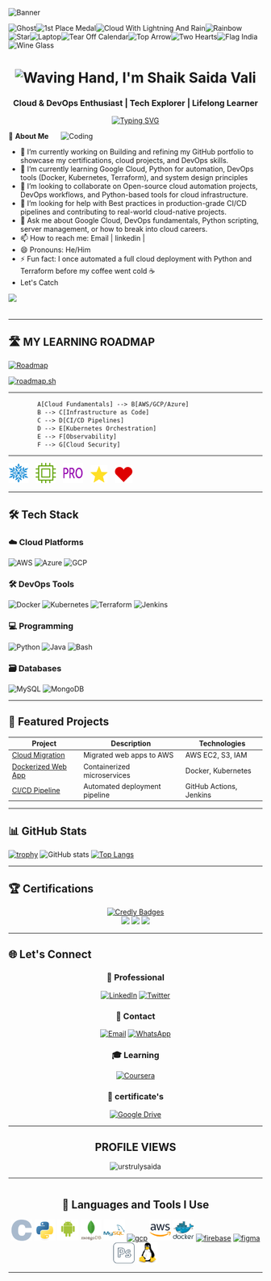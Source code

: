 ![Banner](https://res.cloudinary.com/superfolio/image/upload/v1620689979/68747470733a2f2f692e70696e696d672e636f6d2f6f726967696e616c732f63362f33332f63322f63363333633230656465383266306530636564376435373064626533613166332e676966_yjuh2s.gif)

<img src="https://raw.githubusercontent.com/Tarikul-Islam-Anik/Animated-Fluent-Emojis/master/Emojis/Smilies/Ghost.png" alt="Ghost" width="75" height="75" /><img src="https://raw.githubusercontent.com/Tarikul-Islam-Anik/Telegram-Animated-Emojis/main/Activity/1st%20Place%20Medal.webp" alt="1st Place Medal" width="75" height="75" /><img src="https://raw.githubusercontent.com/Tarikul-Islam-Anik/Telegram-Animated-Emojis/main/Animals%20and%20Nature/Cloud%20With%20Lightning%20And%20Rain.webp" alt="Cloud With Lightning And Rain" width="75" height="75" /><img src="https://raw.githubusercontent.com/Tarikul-Islam-Anik/Telegram-Animated-Emojis/main/Animals%20and%20Nature/Rainbow.webp" alt="Rainbow" width="75" height="75" /><img src="https://raw.githubusercontent.com/Tarikul-Islam-Anik/Telegram-Animated-Emojis/main/Animals%20and%20Nature/Star.webp" alt="Star" width="75" height="75" /><img src="https://raw.githubusercontent.com/Tarikul-Islam-Anik/Telegram-Animated-Emojis/main/Objects/Laptop.webp" alt="Laptop" width="75" height="75" /><img src="https://raw.githubusercontent.com/Tarikul-Islam-Anik/Telegram-Animated-Emojis/main/Objects/Tear%20Off%20Calendar.webp" alt="Tear Off Calendar" width="75" height="75" /><img src="https://raw.githubusercontent.com/Tarikul-Islam-Anik/Telegram-Animated-Emojis/main/Symbols/Top%20Arrow.webp" alt="Top Arrow" width="75" height="75" /><img src="https://raw.githubusercontent.com/Tarikul-Islam-Anik/Telegram-Animated-Emojis/main/Symbols/Two%20Hearts.webp" alt="Two Hearts" width="75" height="75" /><img src="https://raw.githubusercontent.com/Tarikul-Islam-Anik/Telegram-Animated-Emojis/main/Flags/Flag%20India.webp" alt="Flag India" width="75" height="75" /><img src="https://raw.githubusercontent.com/Tarikul-Islam-Anik/Telegram-Animated-Emojis/main/Food%20and%20Drink/Wine%20Glass.webp" alt="Wine Glass" width="75" height="75" />
<h1 align="center"><img src="https://raw.githubusercontent.com/Tarikul-Islam-Anik/Animated-Fluent-Emojis/master/Emojis/Hand%20gestures/Waving%20Hand.png" alt="Waving Hand" width="75" height="75" />, I'm Shaik Saida Vali</h1>
<h3 align="center">Cloud & DevOps Enthusiast | Tech Explorer | Lifelong Learner</h3>
<p align="center">
  <a href="https://git.io/typing-svg">
    <img src="https://readme-typing-svg.demolab.com?font=Fira+Code&weight=600&size=22&duration=3000&pause=1000&color=36BCF7&center=true&vCenter=true&width=600&lines=Building+Cloud+Solutions;Automating+Infrastructure;Learning+Something+New+Everyday" alt="Typing SVG" />
  </a>
</p>
<img align="right" alt="Coding" width="400" src="https://user-images.githubusercontent.com/74038190/235224431-e8c8c12e-6826-47f1-89fb-2ddad83b3abf.gif" width="500">


🚀 **About Me**
- 🔭 I’m currently working on Building and refining my GitHub portfolio to showcase my certifications, cloud projects, and DevOps skills. 
- 🌱 I’m currently learning Google Cloud, Python for automation, DevOps tools (Docker, Kubernetes, Terraform), and system design principles 
- 👯 I’m looking to collaborate on Open-source cloud automation projects, DevOps workflows, and Python-based tools for cloud infrastructure. 
- 🤔 I’m looking for help with Best practices in production-grade CI/CD pipelines and contributing to real-world cloud-native projects. 
- 💬 Ask me about Google Cloud, DevOps fundamentals, Python scripting, server management, or how to break into cloud careers. 
- 📫 How to reach me: Email | linkedin |  
- 😄 Pronouns: He/Him 
- ⚡ Fun fact: I once automated a full cloud deployment with Python and Terraform before my coffee went cold ☕
- Let's Catch
<img src="https://user-images.githubusercontent.com/74038190/212747107-5b654ba5-31c6-4366-b42b-51b822e9bc52.gif" width="400">
<br><br>

---

## 🛣️ MY LEARNING ROADMAP

[![Roadmap](https://img.shields.io/badge/🚀%20View-Roadmap-orange?style=for-the-badge)](https://github.com/shaiksaidavali/shaiksaidavali/blob/main/roadmap.md)


<a href="https://roadmap.sh"><img src="https://roadmap.sh/card/wide/651b0fcc1205b5c21b6a74fc?variant=light" alt="roadmap.sh"/></a> 

---

            A[Cloud Fundamentals] --> B[AWS/GCP/Azure]
            B --> C[Infrastructure as Code]
            C --> D[CI/CD Pipelines]
            D --> E[Kubernetes Orchestration]
            E --> F[Observability]
            F --> G[Cloud Security]

---
            
<a href='https://archiveprogram.github.com/'><img src='https://raw.githubusercontent.com/acervenky/animated-github-badges/master/assets/acbadge.gif' width='40' height='40'></a> <a href='https://docs.github.com/en/developers'><img src='https://raw.githubusercontent.com/acervenky/animated-github-badges/master/assets/devbadge.gif' width='40' height='40'></a> <a href='https://github.com/pricing'><img src='https://raw.githubusercontent.com/acervenky/animated-github-badges/master/assets/pro.gif' width='40' height='40'></a> <a href='https://stars.github.com/'><img src='https://raw.githubusercontent.com/acervenky/animated-github-badges/master/assets/starbadge.gif' width='35' height='35'></a> <a href='https://docs.github.com/en/github/supporting-the-open-source-community-with-github-sponsors'><img src='https://raw.githubusercontent.com/acervenky/animated-github-badges/master/assets/sponsorbadge.gif' width='35' height='35'></a>
            
---
## 🛠️ Tech Stack

### ☁️ Cloud Platforms
![AWS](https://img.shields.io/badge/AWS-%23FF9900.svg?style=for-the-badge&logo=amazon-aws&logoColor=white)
![Azure](https://img.shields.io/badge/Azure-%230072C6.svg?style=for-the-badge&logo=microsoft-azure&logoColor=white)
![GCP](https://img.shields.io/badge/GCP-%234285F4.svg?style=for-the-badge&logo=google-cloud&logoColor=white)

### 🛠 DevOps Tools
![Docker](https://img.shields.io/badge/Docker-%230db7ed.svg?style=for-the-badge&logo=docker&logoColor=white)
![Kubernetes](https://img.shields.io/badge/Kubernetes-%23326ce5.svg?style=for-the-badge&logo=kubernetes&logoColor=white)
![Terraform](https://img.shields.io/badge/Terraform-%235835CC.svg?style=for-the-badge&logo=terraform&logoColor=white)
![Jenkins](https://img.shields.io/badge/Jenkins-%23D24939.svg?style=for-the-badge&logo=jenkins&logoColor=white)

### 💻 Programming
![Python](https://img.shields.io/badge/Python-%233776AB.svg?style=for-the-badge&logo=python&logoColor=white)
![Java](https://img.shields.io/badge/Java-%23ED8B00.svg?style=for-the-badge&logo=java&logoColor=white)
![Bash](https://img.shields.io/badge/Bash-%23121011.svg?style=for-the-badge&logo=gnu-bash&logoColor=white)

### 🗃️ Databases
![MySQL](https://img.shields.io/badge/MySQL-%234479A1.svg?style=for-the-badge&logo=mysql&logoColor=white)
![MongoDB](https://img.shields.io/badge/MongoDB-%2347A248.svg?style=for-the-badge&logo=mongodb&logoColor=white)

---
## 🌟 Featured Projects

| Project | Description | Technologies |
|---------|-------------|--------------|
| [Cloud Migration](https://github.com/urstrulysaida/cloud-migration) | Migrated web apps to AWS | AWS EC2, S3, IAM |
| [Dockerized Web App](https://github.com/urstrulysaida/docker-webapp) | Containerized microservices | Docker, Kubernetes |
| [CI/CD Pipeline](https://github.com/urstrulysaida/cicd-pipeline) | Automated deployment pipeline | GitHub Actions, Jenkins |

---

## 📊 GitHub Stats

[![trophy](https://github-profile-trophy.vercel.app/?username=urstrulysaida)](https://github.com/ryo-ma/github-profile-trophy)     ![GitHub stats](https://github-readme-stats.vercel.app/api?username=urstrulysaida&show_icons=true&count_private=true)  [![Top Langs](https://github-readme-stats.vercel.app/api/top-langs/?username=urstrulysaida)](https://github.com/anuraghazra/github-readme-stats)

---
## 🏆 Certifications

<div align="center">
  <a href="https://www.credly.com/users/shaik-saida-vali">
    <img src="https://img.shields.io/badge/Credly-View%20All%20Certifications-FF6B00?style=for-the-badge&logo=credly&logoColor=white" alt="Credly Badges"/>
  </a>
</div>

<div align="center">
  <img src="https://img.shields.io/badge/AWS%20Cloud%20Practitioner-FF9900?style=flat-square&logo=amazonaws&logoColor=white"/>
  <img src="https://img.shields.io/badge/Google%20Cloud%20Fundamentals-4285F4?style=flat-square&logo=googlecloud&logoColor=white"/>
  <img src="https://img.shields.io/badge/Azure%20Fundamentals-0089D6?style=flat-square&logo=microsoftazure&logoColor=white"/>
</div>

---
## 🌐 Let's Connect

<div align="middle">

### 💼 Professional
[![LinkedIn](https://img.shields.io/badge/-LinkedIn-0077B5?style=for-the-badge&logo=linkedin&logoColor=white&labelColor=black)](https://linkedin.com/in/shaiksaidavali)
[![Twitter](https://img.shields.io/badge/-Twitter-1DA1F2?style=for-the-badge&logo=twitter&logoColor=white&labelColor=black)](https://twitter.com/Urstrulysaida_)

### 📩 Contact
[![Email](https://img.shields.io/badge/-Gmail-D14836?style=for-the-badge&logo=gmail&logoColor=white&labelColor=black)](mailto:urstrulysaida@gmail.com)
[![WhatsApp](https://img.shields.io/badge/-WhatsApp-25D366?style=for-the-badge&logo=whatsapp&logoColor=white&labelColor=black)](https://wa.me/917674012184?text=hi)

### 🎓 Learning
[![Coursera](https://img.shields.io/badge/-Coursera-0056D2?style=for-the-badge&logo=coursera&logoColor=white&labelColor=black)](https://www.coursera.org/learner/shaiksaidavali)

### 📁 certificate's 
[![Google Drive](https://img.shields.io/badge/-Certificates-4285F4?style=for-the-badge&logo=googledrive&logoColor=white&labelColor=black)](https://drive.google.com/drive/folders/1A8fdHa93p_IX03SVieKXrdxPiRJc1w6O?usp=drive_link)

---

## PROFILE VIEWS
<div align="center">
  <img src="https://komarev.com/ghpvc/?username=urstrulysaida&label=Profile%20views&color=0e75b6&style=flat" alt="urstrulysaida" />
</div>

---
<h1></h1>
<p></p>
<h2>🚀 Languages and Tools I Use</h2>
<p><a target="_blank" href="https://raw.githubusercontent.com/devicons/devicon/master/icons/c/c-original.svg" style="display: inline-block;"><img src="https://raw.githubusercontent.com/devicons/devicon/master/icons/c/c-original.svg" alt="c" width="42" height="42" /></a>
<a target="_blank" href="https://raw.githubusercontent.com/devicons/devicon/master/icons/python/python-original.svg" style="display: inline-block;"><img src="https://raw.githubusercontent.com/devicons/devicon/master/icons/python/python-original.svg" alt="python" width="42" height="42" /></a>
<a target="_blank" href="https://raw.githubusercontent.com/devicons/devicon/master/icons/android/android-original-wordmark.svg" style="display: inline-block;"><img src="https://raw.githubusercontent.com/devicons/devicon/master/icons/android/android-original-wordmark.svg" alt="android" width="42" height="42" /></a>
<a target="_blank" href="https://raw.githubusercontent.com/devicons/devicon/master/icons/mongodb/mongodb-original-wordmark.svg" style="display: inline-block;"><img src="https://raw.githubusercontent.com/devicons/devicon/master/icons/mongodb/mongodb-original-wordmark.svg" alt="mongodb" width="42" height="42" /></a>
<a target="_blank" href="https://raw.githubusercontent.com/devicons/devicon/master/icons/mysql/mysql-original-wordmark.svg" style="display: inline-block;"><img src="https://raw.githubusercontent.com/devicons/devicon/master/icons/mysql/mysql-original-wordmark.svg" alt="mysql" width="42" height="42" /></a>
<a target="_blank" href="https://www.vectorlogo.zone/logos/google_cloud/google_cloud-icon.svg" style="display: inline-block;"><img src="https://www.vectorlogo.zone/logos/google_cloud/google_cloud-icon.svg" alt="gcp" width="42" height="42" /></a>
<a target="_blank" href="https://raw.githubusercontent.com/devicons/devicon/master/icons/amazonwebservices/amazonwebservices-original-wordmark.svg" style="display: inline-block;"><img src="https://raw.githubusercontent.com/devicons/devicon/master/icons/amazonwebservices/amazonwebservices-original-wordmark.svg" alt="aws" width="42" height="42" /></a>
<a target="_blank" href="https://raw.githubusercontent.com/devicons/devicon/master/icons/docker/docker-original-wordmark.svg" style="display: inline-block;"><img src="https://raw.githubusercontent.com/devicons/devicon/master/icons/docker/docker-original-wordmark.svg" alt="docker" width="42" height="42" /></a>
<a target="_blank" href="https://www.vectorlogo.zone/logos/firebase/firebase-icon.svg" style="display: inline-block;"><img src="https://www.vectorlogo.zone/logos/firebase/firebase-icon.svg" alt="firebase" width="42" height="42" /></a>
<a target="_blank" href="https://www.vectorlogo.zone/logos/figma/figma-icon.svg" style="display: inline-block;"><img src="https://www.vectorlogo.zone/logos/figma/figma-icon.svg" alt="figma" width="42" height="42" /></a>
<a target="_blank" href="https://raw.githubusercontent.com/devicons/devicon/master/icons/photoshop/photoshop-line.svg" style="display: inline-block;"><img src="https://raw.githubusercontent.com/devicons/devicon/master/icons/photoshop/photoshop-line.svg" alt="photoshop" width="42" height="42" /></a>
<a target="_blank" href="https://raw.githubusercontent.com/devicons/devicon/master/icons/linux/linux-original.svg" style="display: inline-block;"><img src="https://raw.githubusercontent.com/devicons/devicon/master/icons/linux/linux-original.svg" alt="linux" width="42" height="42" /></a>

---
